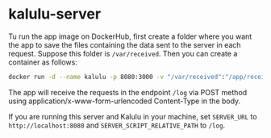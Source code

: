 # kalulu-server

Tu run the app image on DockerHub, first create a folder where you want the app to save the files containing the data sent to the server in each request. Suppose this folder is `/var/received`. Then you can create a container as follows:

```bash
docker run -d --name kalulu -p 8080:3000 -v "/var/received":"/app/received" danielmmartin/kalulu-server:latest
```

The app will receive the requests in the endpoint `/log` via POST method using application/x-www-form-urlencoded Content-Type in the body.

If you are running this server and Kalulu in your machine, set `SERVER_URL` to `http://localhost:8080` and `SERVER_SCRIPT_RELATIVE_PATH` to `/log`.
